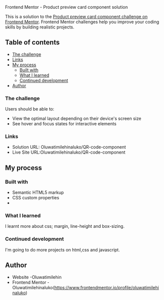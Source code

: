  Frontend Mentor - Product preview card component solution

This is a solution to the [Product preview card component challenge on Frontend Mentor](https://www.frontendmentor.io/challenges/product-preview-card-component-GO7UmttRfa). Frontend Mentor challenges help you improve your coding skills by building realistic projects. 

## Table of contents

  - [The challenge](#the-challenge)
  - [Links](#links)
- [My process](#my-process)
  - [Built with](#built-with)
  - [What I learned](#what-i-learned)
  - [Continued development](#continued-development)
- [Author](#author)


### The challenge

Users should be able to:

- View the optimal layout depending on their device's screen size
- See hover and focus states for interactive elements


### Links

- Solution URL: Oluwatimilehinaluko/QR-code-component
- Live Site URL:Oluwatimilehinaluko/QR-code-component

## My process

### Built with

- Semantic HTML5 markup
- CSS custom properties
- 

### What I learned
I learnt more about css; margin, line-height and box-sizing.

### Continued development
I'm going to do more projects on html,css and javascript.

## Author

- Website -Oluwatimilehin
- Frontend Mentor - Oluwatimilehinaluko(https://www.frontendmentor.io/profile/oluwatimilehinaluko)

